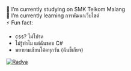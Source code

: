 🔭 I’m currently studying on SMK Telkom Malang<br>🌱 I’m currently learning การพัฒนาเว็บไซต์ <br>⚡ Fun fact: <ul><li>css? ไม่โปรด</li><li>ไม่รู้ทำไม แต่ฉันชอบ C#</li><li>พยายามเขียนโค้ดทุกวัน (ฉันขี้เกียจ)</li></ul> [![Radya](https://img.shields.io/badge/Instagram-%23E4405F.svg?logo=Instagram&logoColor=white)](https://instagram.com/r4dy.a) 


<!-- Proudly created with GPRM ( https://gprm.itsvg.in ) --> 
